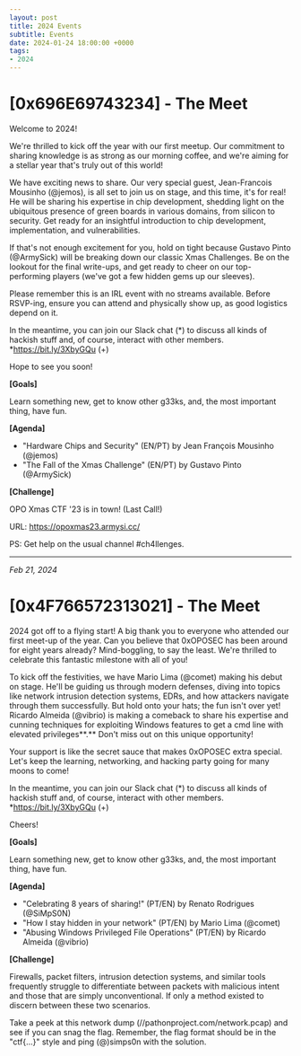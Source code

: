 ```yaml
---
layout: post
title: 2024 Events
subtitle: Events
date: 2024-01-24 18:00:00 +0000
tags:
- 2024
---
```


# [0x696E69743234] - The Meet

Welcome to 2024!

We're thrilled to kick off the year with our first meetup. Our commitment to sharing knowledge is as strong as our morning coffee, and we're aiming for a stellar year that's truly out of this world!

We have exciting news to share. Our very special guest, Jean-Francois Mousinho (@jemos), is all set to join us on stage, and this time, it's for real! He will be sharing his expertise in chip development, shedding light on the ubiquitous presence of green boards in various domains, from silicon to security. Get ready for an insightful introduction to chip development, implementation, and vulnerabilities.

If that's not enough excitement for you, hold on tight because Gustavo Pinto (@ArmySick) will be breaking down our classic Xmas Challenges. Be on the lookout for the final write-ups, and get ready to cheer on our top-performing players (we've got a few hidden gems up our sleeves).

Please remember this is an IRL event with no streams available. Before RSVP-ing, ensure you can attend and physically show up, as good logistics depend on it.

In the meantime, you can join our Slack chat (*) to discuss all kinds of hackish stuff and, of course, interact with other members.
*https://bit.ly/3XbyGQu (+)

Hope to see you soon!

**\[Goals\]**

Learn something new, get to know other g33ks, and, the most important thing, have fun.

**\[Agenda\]**

- "Hardware Chips and Security" (EN/PT) by Jean François Mousinho (@jemos)   
- "The Fall of the Xmas Challenge" (EN/PT) by Gustavo Pinto (@ArmySick)   

**\[Challenge\]**

OPO Xmas CTF '23 is in town! (Last Call!)

URL: https://opoxmas23.armysi.cc/

PS: Get help on the usual channel #ch4llenges.


---------
_Feb 21, 2024_
# [0x4F766572313021] - The Meet

2024 got off to a flying start! A big thank you to everyone who attended our first meet-up of the year. Can you believe that 0xOPOSEC has been around for eight years already? Mind-boggling, to say the least. We're thrilled to celebrate this fantastic milestone with all of you!

To kick off the festivities, we have Mario Lima (@comet) making his debut on stage. He'll be guiding us through modern defenses, diving into topics like network intrusion detection systems, EDRs, and how attackers navigate through them successfully. But hold onto your hats; the fun isn't over yet! Ricardo Almeida (@vibrio) is making a comeback to share his expertise and cunning techniques for exploiting Windows features to get a cmd line with elevated privileges**.** Don't miss out on this unique opportunity!

Your support is like the secret sauce that makes 0xOPOSEC extra special. Let's keep the learning, networking, and hacking party going for many moons to come!

In the meantime, you can join our Slack chat (*) to discuss all kinds of hackish stuff and, of course, interact with other members.
*https://bit.ly/3XbyGQu (+)

Cheers!

**\[Goals\]**

Learn something new, get to know other g33ks, and, the most important thing, have fun.

**\[Agenda\]**

- "Celebrating 8 years of sharing!" (PT/EN) by Renato Rodrigues (@SiMpS0N)   
- "How I stay hidden in your network" (PT/EN) by Mario Lima (@comet)   
- "Abusing Windows Privileged File Operations" (PT/EN) by Ricardo Almeida (@vibrio)   

**\[Challenge\]**

Firewalls, packet filters, intrusion detection systems, and similar tools frequently struggle to differentiate between packets with malicious intent and those that are simply unconventional. If only a method existed to discern between these two scenarios.

Take a peek at this network dump (//pathonproject.com/network.pcap) and see if you can snag the flag. Remember, the flag format should be in the "ctf{...}" style and ping (@)simps0n with the solution.
